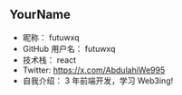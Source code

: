 ## YourName

- 昵称： futuwxq
- GitHub 用户名： futuwxq
- 技术栈： react
- Twitter: https://x.com/AbdulahiWe995
- 自我介绍： 3 年前端开发，学习 Web3ing!
